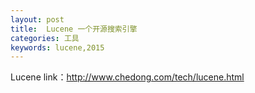 ```yaml
---
layout: post
title:  Lucene 一个开源搜索引擎
categories: 工具
keywords: lucene,2015
---
```


Lucene 
link：http://www.chedong.com/tech/lucene.html

